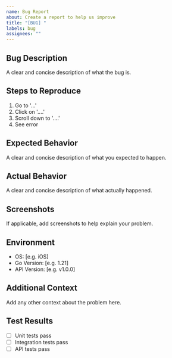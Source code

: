 ```yaml
---
name: Bug Report
about: Create a report to help us improve
title: "[BUG] "
labels: bug
assignees: ""
---
```


## Bug Description

A clear and concise description of what the bug is.

## Steps to Reproduce

1. Go to '...'
2. Click on '....'
3. Scroll down to '....'
4. See error

## Expected Behavior

A clear and concise description of what you expected to happen.

## Actual Behavior

A clear and concise description of what actually happened.

## Screenshots

If applicable, add screenshots to help explain your problem.

## Environment

- OS: [e.g. iOS]
- Go Version: [e.g. 1.21]
- API Version: [e.g. v1.0.0]

## Additional Context

Add any other context about the problem here.

## Test Results

- [ ] Unit tests pass
- [ ] Integration tests pass
- [ ] API tests pass
